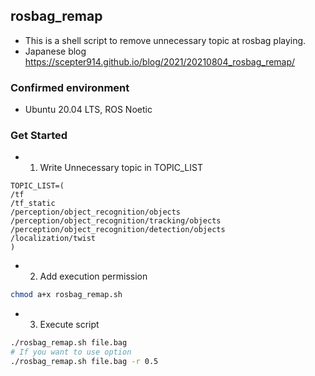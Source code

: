 
## rosbag_remap

- This is a shell script to remove unnecessary topic at rosbag playing.
- Japanese blog <https://scepter914.github.io/blog/2021/20210804_rosbag_remap/>

### Confirmed environment

- Ubuntu 20.04 LTS, ROS Noetic

### Get Started

- 1. Write Unnecessary topic in TOPIC_LIST

```
TOPIC_LIST=(
/tf
/tf_static
/perception/object_recognition/objects
/perception/object_recognition/tracking/objects
/perception/object_recognition/detection/objects
/localization/twist
)
```

- 2. Add execution permission

```sh
chmod a+x rosbag_remap.sh
```

- 3. Execute script

```sh
./rosbag_remap.sh file.bag
# If you want to use option
./rosbag_remap.sh file.bag -r 0.5
```


